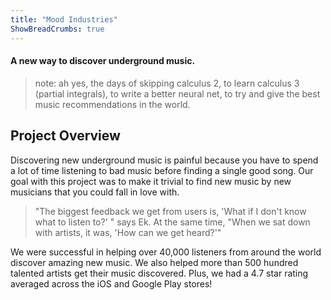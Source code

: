 ```yaml
---
title: "Mood Industries"
ShowBreadCrumbs: true
---
```


#### A new way to discover underground music.
> note: ah yes, the days of skipping calculus 2, to learn calculus 3 (partial integrals), to write a better neural net, to try and give the best music recommendations in the world.


## Project Overview
Discovering new underground music is painful because you have to spend a lot of time listening to bad music before finding a single good song. Our goal with this project was to make it trivial to find new music by new musicians that you could fall in love with.

> "The biggest feedback we get from users is, 'What if I don't know what to listen to?' " says Ek. At the same time, "When we sat down with artists, it was, 'How can we get heard?'"

<imgs>

We were successful in helping over 40,000 listeners from around the world discover amazing new music. We also helped more than 500 hundred talented artists get their music discovered. Plus, we had a 4.7 star rating averaged across the iOS and Google Play stores!
